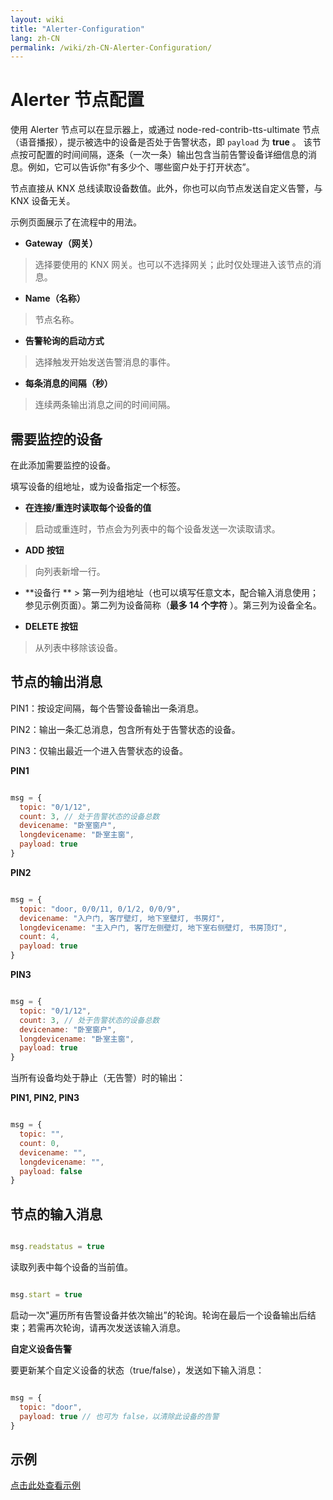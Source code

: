```yaml
---
layout: wiki
title: "Alerter-Configuration"
lang: zh-CN
permalink: /wiki/zh-CN-Alerter-Configuration/
---
```

# Alerter 节点配置

使用 Alerter 节点可以在显示器上，或通过 node-red-contrib-tts-ultimate 节点（语音播报），提示被选中的设备是否处于告警状态，即 `payload` 为 **true** 。
该节点按可配置的时间间隔，逐条（一次一条）输出包含当前告警设备详细信息的消息。例如，它可以告诉你"有多少个、哪些窗户处于打开状态”。

节点直接从 KNX 总线读取设备数值。此外，你也可以向节点发送自定义告警，与 KNX 设备无关。

示例页面展示了在流程中的用法。

- **Gateway（网关）**

> 选择要使用的 KNX 网关。也可以不选择网关；此时仅处理进入该节点的消息。

- **Name（名称）**

> 节点名称。

- **告警轮询的启动方式**

> 选择触发开始发送告警消息的事件。

- **每条消息的间隔（秒）**

> 连续两条输出消息之间的时间间隔。

## 需要监控的设备

在此添加需要监控的设备。

填写设备的组地址，或为设备指定一个标签。

- **在连接/重连时读取每个设备的值**

> 启动或重连时，节点会为列表中的每个设备发送一次读取请求。

- **ADD 按钮**

> 向列表新增一行。

- **设备行 ** > 第一列为组地址（也可以填写任意文本，配合输入消息使用；参见示例页面）。第二列为设备简称（**最多 14 个字符** ）。第三列为设备全名。

- **DELETE 按钮**

> 从列表中移除该设备。

## 节点的输出消息

PIN1：按设定间隔，每个告警设备输出一条消息。

PIN2：输出一条汇总消息，包含所有处于告警状态的设备。

PIN3：仅输出最近一个进入告警状态的设备。

**PIN1**

```javascript

msg = {
  topic: "0/1/12",
  count: 3, // 处于告警状态的设备总数
  devicename: "卧室窗户",
  longdevicename: "卧室主窗",
  payload: true
}
```

**PIN2**

```javascript

msg = {
  topic: "door, 0/0/11, 0/1/2, 0/0/9",
  devicename: "入户门, 客厅壁灯, 地下室壁灯, 书房灯",
  longdevicename: "主入户门, 客厅左侧壁灯, 地下室右侧壁灯, 书房顶灯",
  count: 4,
  payload: true
}
```

**PIN3**

```javascript

msg = {
  topic: "0/1/12",
  count: 3, // 处于告警状态的设备总数
  devicename: "卧室窗户",
  longdevicename: "卧室主窗",
  payload: true
}
```

当所有设备均处于静止（无告警）时的输出：

**PIN1, PIN2, PIN3**

```javascript

msg = {
  topic: "",
  count: 0,
  devicename: "",
  longdevicename: "",
  payload: false
}
```

## 节点的输入消息

```javascript

msg.readstatus = true
```

读取列表中每个设备的当前值。

```javascript

msg.start = true
```

启动一次"遍历所有告警设备并依次输出”的轮询。轮询在最后一个设备输出后结束；若需再次轮询，请再次发送该输入消息。

**自定义设备告警** 

要更新某个自定义设备的状态（true/false），发送如下输入消息：

```javascript

msg = {
  topic: "door",
  payload: true // 也可为 false，以清除此设备的告警
}
```

## 示例

<a href="https://supergiovane.github.io/node-red-contrib-knx-ultimate/wiki/SampleAlerter">点击此处查看示例</a>
